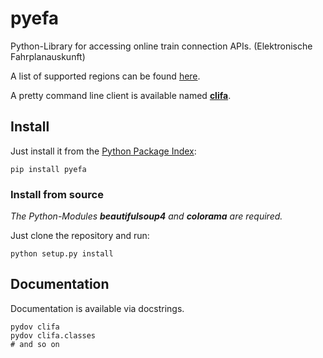 pyefa
=====

Python-Library for accessing online train connection APIs. (Elektronische Fahrplanauskunft)

A list of supported regions can be found [here](https://github.com/NoMoKeTo/pyefa/wiki/Supported-Regions).

A pretty command line client is available named __[clifa](https://github.com/NoMoKeTo/clifa)__.

## Install

Just install it from the [Python Package Index](https://pypi.python.org/pypi/pyefa):

```
pip install pyefa
```

### Install from source

*The Python-Modules __beautifulsoup4__ and __colorama__ are required.*

Just clone the repository and run:

```
python setup.py install
```

## Documentation

Documentation is available via docstrings.

```
pydov clifa
pydov clifa.classes
# and so on
```
